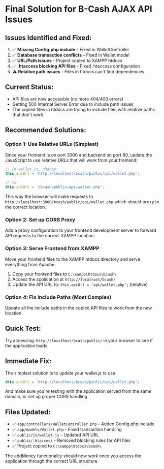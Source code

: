 # Final Solution for B-Cash AJAX API Issues

## Issues Identified and Fixed:

1. ✅ **Missing Config.php include** - Fixed in WalletController
2. ✅ **Database transaction conflicts** - Fixed in Wallet model  
3. ✅ **URL/Path issues** - Project copied to XAMPP htdocs
4. ✅ **.htaccess blocking API files** - Fixed .htaccess configuration
5. ⚠️ **Relative path issues** - Files in htdocs can't find dependencies

## Current Status:
- API files are now accessible (no more 404/403 errors)
- Getting 500 Internal Server Error due to include path issues
- The copied files in htdocs are trying to include files with relative paths that don't work

## Recommended Solutions:

### Option 1: Use Relative URLs (Simplest)
Since your frontend is on port 3000 and backend on port 80, update the JavaScript to use relative URLs that will work from your frontend:

```javascript
// In wallet.js, change:
this.apiUrl = 'http://localhost/bcash/public/api/wallet.php';

// To:
this.apiUrl = '/bcash/public/api/wallet.php';
```

This way the browser will make requests to `http://localhost:3000/bcash/public/api/wallet.php` which should proxy to the correct location.

### Option 2: Set up CORS Proxy
Add a proxy configuration to your frontend development server to forward API requests to the correct XAMPP location.

### Option 3: Serve Frontend from XAMPP
Move your frontend files to the XAMPP htdocs directory and serve everything from Apache:

1. Copy your frontend files to `C:\xampp\htdocs\bcash\`
2. Access the application at `http://localhost/bcash/`
3. Update the API URL to: `this.apiUrl = 'api/wallet.php';` (relative)

### Option 4: Fix Include Paths (Most Complex)
Update all the include paths in the copied API files to work from the new location.

## Quick Test:
Try accessing: `http://localhost/bcash/public/` in your browser to see if the application loads.

## Immediate Fix:
The simplest solution is to update your wallet.js to use:
```javascript
this.apiUrl = 'http://localhost/bcash/public/api/wallet.php';
```

And make sure you're testing with the application served from the same domain, or set up proper CORS handling.

## Files Updated:
- ✅ `app/controllers/WalletController.php` - Added Config.php include
- ✅ `app/models/Wallet.php` - Fixed transaction handling
- ✅ `public/js/wallet.js` - Updated API URL
- ✅ `public/.htaccess` - Removed blocking rules for API files
- ✅ Project copied to `C:\xampp\htdocs\bcash\`

The addMoney functionality should now work once you access the application through the correct URL structure.